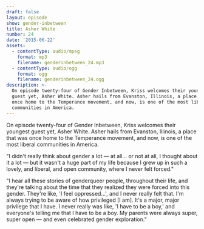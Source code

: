 ```yaml
---
draft: false
layout: episode
show: gender-inbetween
title: Asher White
number: 24
date: '2015-06-22'
assets:
  - contentType: audio/mpeg
    format: mp3
    filename: genderinbetween_24.mp3
  - contentType: audio/ogg
    format: ogg
    filename: genderinbetween_24.ogg
description: >-
  On episode twenty-four of Gender Inbetween, Kriss welcomes their youngest
  guest yet, Asher White. Asher hails from Evanston, Illinois, a place that was
  once home to the Temperance movement, and now, is one of the most liberal
  communities in America.
---
```

On episode twenty-four of Gender Inbetween, Kriss welcomes their youngest guest yet, Asher White. Asher hails from Evanston, Illinois, a place that was once home to the Temperance movement, and now, is one of the most liberal communities in America.

"I didn't really think about gender a lot &mdash; at all... or not at all, I thought about it a lot &mdash; but it wasn't a huge part of my life because I grew up in such a lovely, and liberal, and open community, where I never felt forced."

"I hear all these stories of genderqueer people, throughout their life, and they're talking about the time that they realized they were forced into this gender. They're like, 'I feel oppressed...', and I never really felt that. I'm always trying to be aware of how privileged [I am]. It's a major, major privilege that I have. I never really was like, 'I have to be a boy,' and everyone's telling me that I have to be a boy. My parents were always super, super open &mdash; and even celebrated gender exploration."
